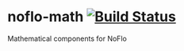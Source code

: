 # noflo-math [![Build Status](https://secure.travis-ci.org/bergie/noflo-math.png?branch=master)](http://travis-ci.org/bergie/noflo-math)

Mathematical components for NoFlo
